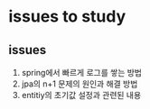 # issues to study

## issues
1. spring에서 빠르게 로그를 쌓는 방법
2. jpa의 n+1 문제의 원인과 해결 방법
3. entitiy의 초기값 설정과 관련된 내용
